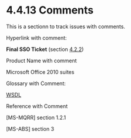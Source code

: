 <html dir="LTR" xmlns:mshelp="http://msdn.microsoft.com/mshelp" xmlns:ddue="http://ddue.schemas.microsoft.com/authoring/2003/5" xmlns:xlink="http://www.w3.org/1999/xlink" xmlns:tool="http://www.microsoft.com/tooltip">
 <body>
 <div id="header">
 <h1 class="heading">4.4.13 Comments</h1>
 </div>
 <div id="mainSection">
 <div id="mainBody">
 <div id="allHistory" class="saveHistory"></div>
 <div id="sectionSection0" class="section" name="collapseableSection">
 

<p>This is a sectionn to track issues with comments.</p>

<p>Hyperlink with comment:</p>

<p><b>Final SSO Ticket</b> (section <a href="a216dd15-2641-4bcb-9f22-a9d5b67a8970.md">4.2.2</a>)</p>

<p>Product Name with comment</p>

<p>Microsoft Office 2010 suites</p>

<p>Glossary with Comment:</p>

<p><a href="f6104033-4e55-48ec-9da1-1b5b736b4dec.md#gt_5a824664-0858-4b09-b852-83baf4584efa">WSDL</a></p>

<p>Reference with Comment</p>

<p><mshelp:link keywords="9edbc8fa-02ad-4c79-804f-6bb8f430aac1" tabindex="0">[MS-MQRR]</mshelp:link>
section <mshelp:link keywords="977915ee-71a0-45bf-a54e-a574a5413d2d" tabindex="0">1.2.1</mshelp:link></p>

<p><mshelp:link keywords="ddc59abf-1f42-4935-9b72-5314665dbcff" tabindex="0">[MS-ABS]</mshelp:link>
section <mshelp:link keywords="b059b215-2a16-4614-8094-45ea1c5ccdda" tabindex="0">3</mshelp:link></p>


 </div>
 </div>
 </div>
 </body>
</html>